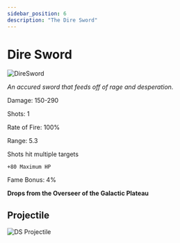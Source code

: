 ```yaml
---
sidebar_position: 6
description: "The Dire Sword"
---
```


# Dire Sword

![DireSword](https://cdn.discordapp.com/attachments/1187552567295758487/1187883547424464947/Dire_Sword.png)

<i>An accured sword that feeds off of rage and desperation.</i>

Damage: 150-290

Shots: 1

Rate of Fire: 100% 

Range: 5.3

Shots hit multiple targets
 
    +80 Maximum HP

Fame Bonus: 4%

**Drops from the Overseer of the Galactic Plateau**

## Projectile

![DS Projectile](https://cdn.discordapp.com/attachments/1160376179996496013/1187867128687251556/Dire_Sword.gif)


